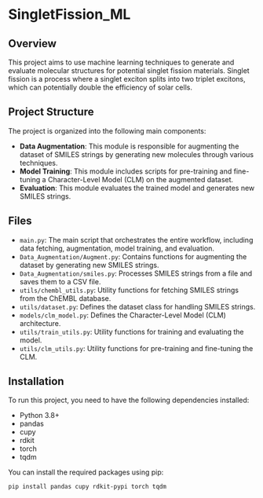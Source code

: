 # SingletFission_ML

## Overview

This project aims to use machine learning techniques to generate and evaluate molecular structures for potential singlet fission materials. Singlet fission is a process where a singlet exciton splits into two triplet excitons, which can potentially double the efficiency of solar cells.

## Project Structure

The project is organized into the following main components:

- **Data Augmentation**: This module is responsible for augmenting the dataset of SMILES strings by generating new molecules through various techniques.
- **Model Training**: This module includes scripts for pre-training and fine-tuning a Character-Level Model (CLM) on the augmented dataset.
- **Evaluation**: This module evaluates the trained model and generates new SMILES strings.

## Files

- `main.py`: The main script that orchestrates the entire workflow, including data fetching, augmentation, model training, and evaluation.
- `Data_Augmentation/Augment.py`: Contains functions for augmenting the dataset by generating new SMILES strings.
- `Data_Augmentation/smiles.py`: Processes SMILES strings from a file and saves them to a CSV file.
- `utils/chembl_utils.py`: Utility functions for fetching SMILES strings from the ChEMBL database.
- `utils/dataset.py`: Defines the dataset class for handling SMILES strings.
- `models/clm_model.py`: Defines the Character-Level Model (CLM) architecture.
- `utils/train_utils.py`: Utility functions for training and evaluating the model.
- `utils/clm_utils.py`: Utility functions for pre-training and fine-tuning the CLM.

## Installation

To run this project, you need to have the following dependencies installed:

- Python 3.8+
- pandas
- cupy
- rdkit
- torch
- tqdm

You can install the required packages using pip:

```bash
pip install pandas cupy rdkit-pypi torch tqdm
